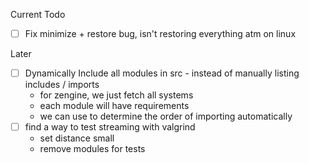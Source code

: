 Current Todo
- [ ] Fix minimize + restore bug, isn't restoring everything atm on linux

Later
- [ ] Dynamically Include all modules in src - instead of manually listing includes / imports
    - for zengine, we just fetch all systems
    - each module will have requirements
    - we can use to determine the order of importing automatically
- [ ] find a way to test streaming with valgrind
    - set distance small
    - remove modules for tests